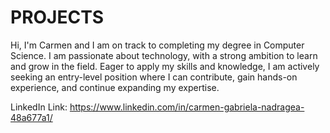 # PROJECTS
Hi, I'm Carmen and I am on track to completing my degree in Computer Science.
I am passionate about technology, with a strong ambition to learn and grow in the field. Eager to apply my skills and knowledge, I am actively seeking an entry-level position where I can contribute, gain hands-on experience, and continue expanding my expertise.

LinkedIn Link: https://www.linkedin.com/in/carmen-gabriela-nadragea-48a677a1/
